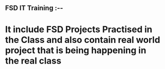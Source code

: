 ## FSD IT Training :--

<h1>It include FSD Projects Practised in the Class and also contain real world project that is being happening in the real class</h1>
